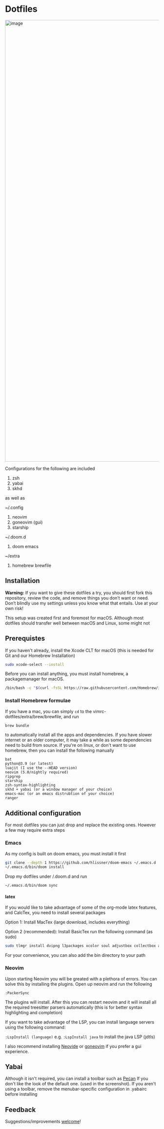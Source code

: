 # Dotfiles

<img width="1440" alt="image" src="https://user-images.githubusercontent.com/71196912/119280172-18608c80-bbfe-11eb-92aa-8a679b5800fc.png">

Configurations for the following are included

1. zsh
2. yabai
3. skhd

as well as 

~/.config
1. neovim
2. goneovim (gui)
3. starship

~/.doom.d
1. doom emacs 
   
~/extra
1. homebrew brewfile


## Installation

**Warning:** If you want to give these dotfiles a try, you should first fork this repository, review the code, and remove things you don’t want or need. Don’t blindly use my settings unless you know what that entails. Use at your own risk! 

This setup was created first and foremost for macOS. Although most dotfiles should transfer well between macOS and Linux, some might not

## Prerequistes 

If you haven't already, install the Xcode CLT for macOS (this is needed for Git and our Homebrew Installation)

```zsh
sudo xcode-select --install
```

Before you can install anything, you must install homebrew, a packagemanager for macOS. 

```zsh
/bin/bash -c "$(curl -fsSL https://raw.githubusercontent.com/Homebrew/install/HEAD/install.sh)"
```

### Install Homebrew formulae

If you have a mac, you can simply `cd` to the vimrc-dotfiles/extra/brew/brewfile, and run 

```zsh
brew bundle
```

to automatically install all the apps and dependencies. If you have slower internet or an older computer, it may take a while as some dependencies need to build from source. If you're on linux, or don't want to use homebrew, then you can install the following manually 

```
bat
python@3.9 (or latest)
luajit (I use the --HEAD version)
neovim (5.0/nightly required)
ripgrep
starship
zsh-syntax-highlighting
skhd + yabai (or a window manager of your choice)
emacs-mac (or an emacs distrubtion of your choice)
ranger
```


## Additional configuration 

For most dotfiles you can just drop and replace the existing ones. However a few may require extra steps 

### Emacs 

As my config is built on doom emacs, you must install it first 

```zsh
git clone --depth 1 https://github.com/hlissner/doom-emacs ~/.emacs.d
~/.emacs.d/bin/doom install
```

Drop my dotfiles under /.doom.d and run 

```zsh
~/.emacs.d/bin/doom sync
```
#### latex

If you would like to take advantage of some of the org-mode latex features, and CalcTex, you need to install several packages 

Option 1: Install MacTex (large download, includes everything)

Option 2 (recommended): Install BasicTex run the following command (as sudo)

```zsh
sudo tlmgr install dvipng l3packages xcolor soul adjustbox collectbox amsmath siunitx cancel mathalpha
```


For your convenience, you can also add the bin directory to your path 

### Neovim 

Upon starting Neovim you will be greated with a plethora of errors. You can solve this by installing the plugins. Open up neovim and run the following 

`:PackerSync`

The plugins will install. After this you can restart neovim and it will install all the required treesitter parsers automatically (this is for better syntax highlighting and completion)

If you want to take advantage of the LSP, you can install language servers using the following command: 

`:LspInstall (language)` e.g. `:LspInstall java` to install the java LSP (jdtls)

I also recommend installing [Neovide](https://github.com/Kethku/neovide) or [goneovim](https://github.com/akiyosi/goneovim) if you prefer a gui experience.

## Yabai 

Although it isn't required, you can install a toolbar such as [Pecan](https://github.com/zzzeyez/pecan) If you don't like the look of the default one. (used in the screenshot). If you aren't using a toolbar, remove the menubar-specific configuration in .yabairc before installing

## Feedback

Suggestions/improvements
[welcome](https://github.com/shaunsingh/vimrc-dotfiles/issues)!
